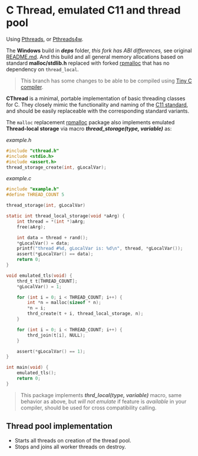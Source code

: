 
# C Thread, emulated C11 and thread pool

Using [Pthreads](https://en.wikipedia.org/wiki/Pthreads), or [Pthreads4w](http://sourceforge.net/projects/pthreads4w/).

The **Windows** build in **_deps_** folder, _this fork has ABI differences,_ see original [README.md](https://github.com/GerHobbelt/pthread-win32/blob/master/README.md). And this build and all general memory allocations based on standard **malloc/stdlib.h** replaced with forked [rpmalloc](https://github.com/zelang-dev/rpmalloc) that has no dependency on `thread_local`.

> This branch has some changes to be able to be compiled using [Tiny C compiler](https://github.com/zelang-dev/tinycc).

**CThread** is a minimal, portable implementation of basic threading classes for C. They closely mimic the functionality and naming of the [C11 standard](https://en.cppreference.com/w/c/thread), and should be easily replaceable with the corresponding standard variants.

The `malloc` replacement [rpmalloc](https://github.com/zelang-dev/rpmalloc) package also implements emulated **Thread-local storage** via macro ***thread_storage(type, variable)*** as:

_example.h_
```h
#include "cthread.h"
#include <stdio.h>
#include <assert.h>
thread_storage_create(int, gLocalVar);
```
_example.c_
```c
#include "example.h"
#define THREAD_COUNT 5

thread_storage(int, gLocalVar)

static int thread_local_storage(void *aArg) {
    int thread = *(int *)aArg;
    free(aArg);

    int data = thread + rand();
    *gLocalVar() = data;
    printf("thread #%d, gLocalVar is: %d\n", thread, *gLocalVar());
    assert(*gLocalVar() == data);
    return 0;
}

void emulated_tls(void) {
    thrd_t t[THREAD_COUNT];
    *gLocalVar() = 1;

    for (int i = 0; i < THREAD_COUNT; i++) {
        int *n = malloc(sizeof * n);
        *n = i;
        thrd_create(t + i, thread_local_storage, n);
    }

    for (int i = 0; i < THREAD_COUNT; i++) {
        thrd_join(t[i], NULL);
    }

    assert(*gLocalVar() == 1);
}

int main(void) {
    emulated_tls();
    return 0;
}
```
> This package implements ***thrd_local(type, variable)*** macro, same behavior as above, but
> _will not emulate_ if feature is _available_ in your compiler, should be used for cross compatibility calling.

## Thread pool implementation

 * Starts all threads on creation of the thread pool.
 * Stops and joins all worker threads on destroy.
